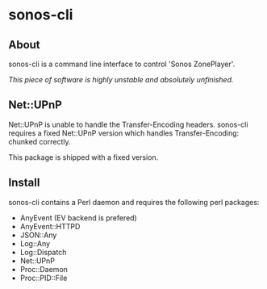 sonos-cli
=========

About
-----

sonos-cli is a command line interface to control 'Sonos ZonePlayer'.

*This piece of software is highly unstable and absolutely unfinished.*


Net::UPnP
---------

Net::UPnP is unable to handle the Transfer-Encoding headers. sonos-cli requires
a fixed Net::UPnP version which handles Transfer-Encoding: chunked correctly.

This package is shipped with a fixed version.


Install
-------

sonos-cli contains a Perl daemon and requires the following perl packages:
* AnyEvent (EV backend is prefered)
* AnyEvent::HTTPD
* JSON::Any
* Log::Any
* Log::Dispatch
* Net::UPnP
* Proc::Daemon
* Proc::PID::File
